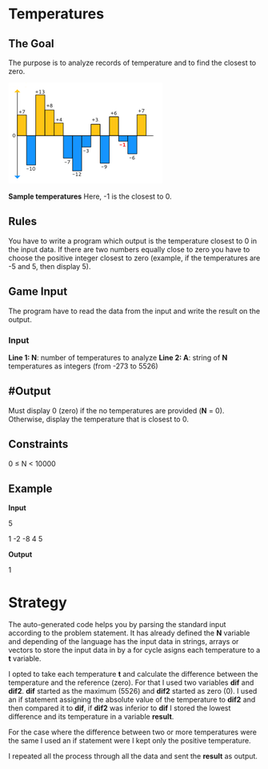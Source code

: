 # Temperatures
## The Goal
The purpose is to analyze records of temperature and to find the closest to zero.

![](temperature.png)

**Sample temperatures** Here, -1 is the closest to 0.

##	Rules
You have to write a program which output is the temperature closest to 0 in the input data. If there are two numbers equally close to zero you have to choose the positive integer  closest to zero (example, if the temperatures are -5 and 5, then display 5).
## Game Input
The program have to read the data from the input and write the result on the output.
### Input
**Line 1: N**: number of temperatures to analyze
**Line 2: A**: string of **N** temperatures as integers (from -273 to 5526)

## #Output
Must display 0 (zero) if the no temperatures are provided (**N** = 0). Otherwise, display the temperature that is closest to 0.
## Constraints
0 ≤ N < 10000

## Example
**Input**

5

1 -2 -8 4 5

**Output**

1

# Strategy

The auto-generated code helps you by parsing the standard input according to the problem statement. It has already defined the **N** variable and depending of the language has the input data in strings, arrays or vectors to store the input data in by a for cycle asigns each temperature to a **t** variable.

I opted to take each temperature **t** and calculate the difference between the temperature and the reference (zero). For that I used two variables **dif** and **dif2**. **dif** started as the maximum (5526) and **dif2** started as zero (0). I used an if statement assigning the absolute value of the temperature to **dif2** and then compared it to **dif**, if **dif2** was inferior to **dif** I stored the lowest difference and its temperature in a variable **result**.

For the case where the difference between two or more temperatures were the same I used an if statement were I kept only the positive temperature.

I repeated all the process through all the data and sent the **result** as output.
